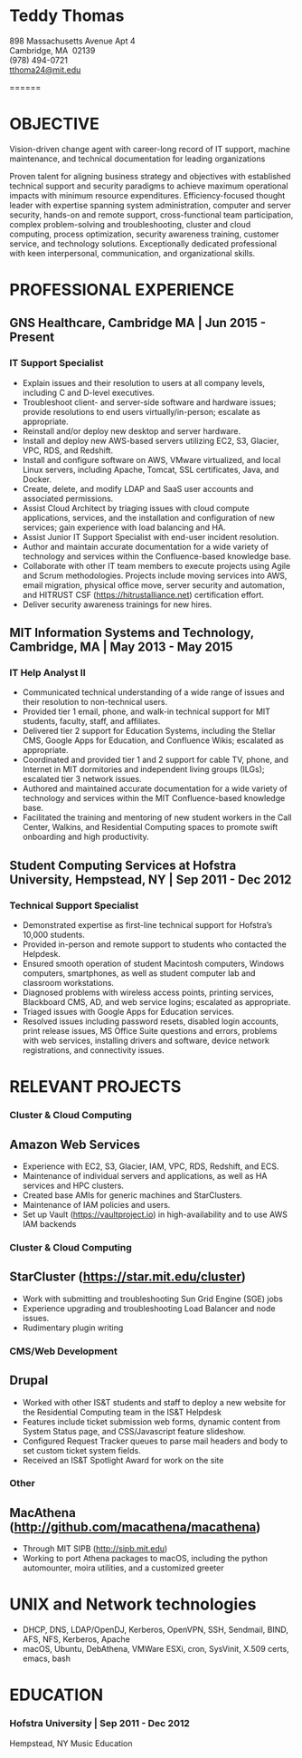 # Teddy Thomas

898 Massachusetts Avenue Apt 4  
Cambridge, MA  02139  
(978) 494-0721  
tthoma24@mit.edu

======
# OBJECTIVE
Vision-driven change agent with career-long record of IT support, machine maintenance, and technical documentation for leading organizations

Proven talent for aligning business strategy and objectives with established technical support and security paradigms to achieve maximum operational impacts with minimum resource expenditures. Efficiency-focused thought leader with expertise spanning system administration, computer and server security, hands-on and remote support, cross-functional team participation, complex problem-solving and troubleshooting, cluster and cloud computing, process optimization, security awareness training, customer service, and technology solutions. Exceptionally dedicated professional with keen interpersonal, communication, and organizational skills.

# PROFESSIONAL EXPERIENCE
## GNS Healthcare, Cambridge MA | Jun 2015 - Present
### IT Support Specialist

* Explain issues and their resolution to users at all company levels, including C and D-level executives.
* Troubleshoot client- and server-side software and hardware issues; provide resolutions to end users virtually/in-person; escalate as appropriate.
* Reinstall and/or deploy new desktop and server hardware.
* Install and deploy new AWS-based servers utilizing EC2, S3, Glacier, VPC, RDS, and Redshift.
* Install and configure software on AWS, VMware virtualized, and local Linux servers, including Apache, Tomcat, SSL certificates, Java, and Docker.
* Create, delete, and modify LDAP and SaaS user accounts and associated permissions.
* Assist Cloud Architect by triaging issues with cloud compute applications, services, and the installation and configuration of new services; gain experience with load balancing and HA.
* Assist Junior IT Support Specialist with end-user incident resolution.
* Author and maintain accurate documentation for a wide variety of technology and services within the Confluence-based knowledge base.
* Collaborate with other IT team members to execute projects using Agile and Scrum methodologies. Projects include moving services into AWS, email migration, physical office move, server security and automation, and HITRUST CSF (https://hitrustalliance.net) certification effort.
* Deliver security awareness trainings for new hires.


## MIT Information Systems and Technology, Cambridge, MA | May 2013 - May 2015 
### IT Help Analyst II

* Communicated technical understanding of a wide range of issues and their resolution to non-technical users. 
* Provided tier 1 email, phone, and walk-in technical support for MIT students, faculty, staff, and affiliates.
* Delivered tier 2 support for Education Systems, including the Stellar CMS, Google Apps for Education, and Confluence Wikis; escalated as appropriate.
* Coordinated and provided tier 1 and 2 support for cable TV, phone, and Internet in MIT dormitories and independent living groups (ILGs); escalated tier 3 network issues.
* Authored and maintained accurate documentation for a wide variety of technology and services within the MIT Confluence-based knowledge base.
* Facilitated the training and mentoring of new student workers in the Call Center, Walkins, and Residential Computing spaces to promote swift onboarding and high productivity. 


## Student Computing Services at Hofstra University, Hempstead, NY | Sep 2011 - Dec 2012
### Technical Support Specialist

* Demonstrated expertise as first-line technical support for Hofstra’s 10,000 students.
* Provided in-person and remote support to students who contacted the Helpdesk.
* Ensured smooth operation of student Macintosh computers, Windows computers, smartphones, as well as student computer lab and classroom workstations. 
* Diagnosed problems with wireless access points, printing services, Blackboard CMS, AD, and web service logins; escalated as appropriate.
* Triaged issues with Google Apps for Education services.
* Resolved issues including password resets, disabled login accounts, print release issues, MS Office Suite questions and errors, problems with web services, installing drivers and software, device network registrations, and connectivity issues.


# RELEVANT PROJECTS

### Cluster & Cloud Computing
## Amazon Web Services

* Experience with EC2, S3, Glacier, IAM, VPC, RDS, Redshift, and ECS.
* Maintenance of individual servers and applications, as well as HA services and HPC clusters.
* Created base AMIs for generic machines and StarClusters.
* Maintenance of IAM policies and users.
* Set up Vault (https://vaultproject.io) in high-availability and to use AWS IAM backends


### Cluster & Cloud Computing
## StarCluster (https://star.mit.edu/cluster)

*   Work with submitting and troubleshooting Sun Grid Engine (SGE) jobs
*   Experience upgrading and troubleshooting Load Balancer and node issues.
*   Rudimentary plugin writing 

### CMS/Web Development
## Drupal
*   Worked with other IS&T students and staff to deploy a new website for the Residential Computing team in the IS&T Helpdesk
*   Features include ticket submission web forms, dynamic content from System Status page, and CSS/Javascript feature slideshow.
*   Configured Request Tracker queues to parse mail headers and body to set custom ticket system fields. 
*   Received an IS&T Spotlight Award for work on the site

### Other
## MacAthena (http://github.com/macathena/macathena)
*   Through MIT SIPB (http://sipb.mit.edu)
*   Working to port Athena packages to macOS, including the python automounter, moira utilities, and a customized greeter

# UNIX and Network technologies
*  DHCP, DNS, LDAP/OpenDJ, Kerberos, OpenVPN, SSH, Sendmail, BIND, AFS, NFS, Kerberos, Apache
*  macOS, Ubuntu, DebAthena, VMWare ESXi, cron, SysVinit, X.509 certs, emacs, bash

# EDUCATION

### Hofstra University | Sep 2011 - Dec 2012
Hempstead, NY
Music Education
